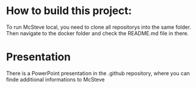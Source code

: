 # How to build this project:
To run McSteve local, you need to clone all repositorys into the same folder.
Then navigate to the docker folder and check the README.md file in there. 

# Presentation
There is a PowerPoint presentation in the .github repository, where you can finde additional informations to McSteve
